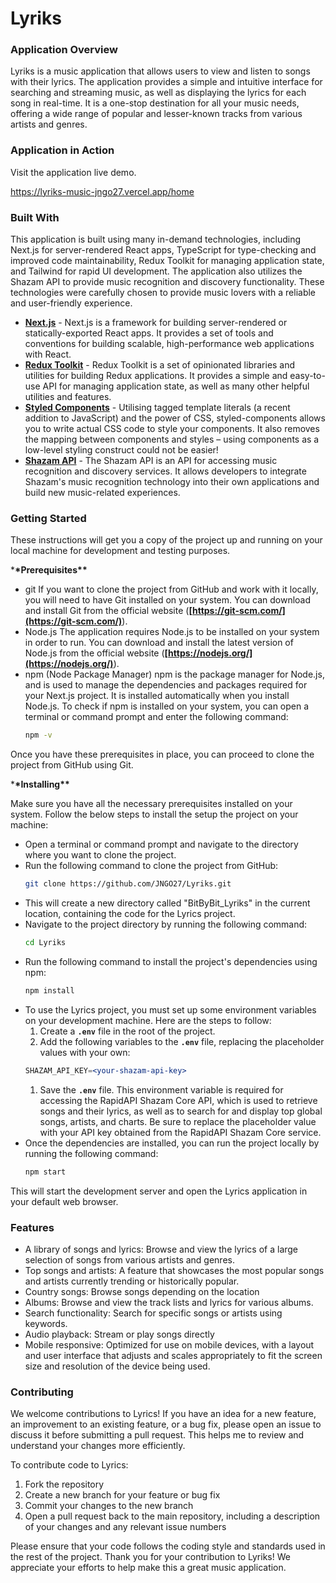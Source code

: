 # Lyriks

### Application Overview

Lyriks is a music application that allows users to view and listen to songs with their lyrics. The application provides a simple and intuitive interface for searching and streaming music, as well as displaying the lyrics for each song in real-time. It is a one-stop destination for all your music needs, offering a wide range of popular and lesser-known tracks from various artists and genres.

### Application in Action

Visit the application live demo.

https://lyriks-music-jngo27.vercel.app/home

### Built With

This application is built using many in-demand technologies, including Next.js for server-rendered React apps, TypeScript for type-checking and improved code maintainability, Redux Toolkit for managing application state, and Tailwind for rapid UI development. The application also utilizes the Shazam API to provide music recognition and discovery functionality. These technologies were carefully chosen to provide music lovers with a reliable and user-friendly experience.

- **[Next.js](https://nextjs.org/)** - Next.js is a framework for building server-rendered or statically-exported React apps. It provides a set of tools and conventions for building scalable, high-performance web applications with React.
- **[Redux Toolkit](https://redux-toolkit.js.org/)** - Redux Toolkit is a set of opinionated libraries and utilities for building Redux applications. It provides a simple and easy-to-use API for managing application state, as well as many other helpful utilities and features.
- **[Styled Components](https://styled-components.com/)** - Utilising tagged template literals (a recent addition to JavaScript) and the power of CSS, styled-components allows you to write actual CSS code to style your components. It also removes the mapping between components and styles – using components as a low-level styling construct could not be easier!
- **[Shazam API](https://rapidapi.com/tipsters/api/shazam-core/)** - The Shazam API is an API for accessing music recognition and discovery services. It allows developers to integrate Shazam's music recognition technology into their own applications and build new music-related experiences.

### **Getting Started**

These instructions will get you a copy of the project up and running on your local machine for development and testing purposes.

\***\*Prerequisites\*\***

- git
  If you want to clone the project from GitHub and work with it locally, you will need to have Git installed on your system. You can download and install Git from the official website (**[https://git-scm.com/](https://git-scm.com/)**).
- Node.js
  The application requires Node.js to be installed on your system in order to run. You can download and install the latest version of Node.js from the official website (**[https://nodejs.org/](https://nodejs.org/)**).
- npm (Node Package Manager)
  npm is the package manager for Node.js, and is used to manage the dependencies and packages required for your Next.js project. It is installed automatically when you install Node.js.
  To check if npm is installed on your system, you can open a terminal or command prompt and enter the following command:
  ```bash
  npm -v
  ```

Once you have these prerequisites in place, you can proceed to clone the project from GitHub using Git.

\***\*Installing\*\***

Make sure you have all the necessary prerequisites installed on your system. Follow the below steps to install the setup the project on your machine:

- Open a terminal or command prompt and navigate to the directory where you want to clone the project.
- Run the following command to clone the project from GitHub:
  ```bash
  git clone https://github.com/JNGO27/Lyriks.git
  ```
- This will create a new directory called "BitByBit_Lyriks" in the current location, containing the code for the Lyrics project.
- Navigate to the project directory by running the following command:
  ```bash
  cd Lyriks
  ```
- Run the following command to install the project's dependencies using npm:
  ```bash
  npm install
  ```
- To use the Lyrics project, you must set up some environment variables on your development machine. Here are the steps to follow:
  1. Create a **`.env`** file in the root of the project.
  2. Add the following variables to the **`.env`** file, replacing the placeholder values with your own:
  ```jsx
  SHAZAM_API_KEY=<your-shazam-api-key>
  ```
  1. Save the **`.env`** file.
     This environment variable is required for accessing the RapidAPI Shazam Core API, which is used to retrieve songs and their lyrics, as well as to search for and display top global songs, artists, and charts. Be sure to replace the placeholder value with your API key obtained from the RapidAPI Shazam Core service.
- Once the dependencies are installed, you can run the project locally by running the following command:
  ```bash
  npm start
  ```

This will start the development server and open the Lyrics application in your default web browser.

### Features

- A library of songs and lyrics: Browse and view the lyrics of a large selection of songs from various artists and genres.
- Top songs and artists: A feature that showcases the most popular songs and artists currently trending or historically popular.
- Country songs: Browse songs depending on the location
- Albums: Browse and view the track lists and lyrics for various albums.
- Search functionality: Search for specific songs or artists using keywords.
- Audio playback: Stream or play songs directly
- Mobile responsive: Optimized for use on mobile devices, with a layout and user interface that adjusts and scales appropriately to fit the screen size and resolution of the device being used.

### Contributing

We welcome contributions to Lyrics! If you have an idea for a new feature, an improvement to an existing feature, or a bug fix, please open an issue to discuss it before submitting a pull request. This helps me to review and understand your changes more efficiently.

To contribute code to Lyrics:

1. Fork the repository
2. Create a new branch for your feature or bug fix
3. Commit your changes to the new branch
4. Open a pull request back to the main repository, including a description of your changes and any relevant issue numbers

Please ensure that your code follows the coding style and standards used in the rest of the project. Thank you for your contribution to Lyriks! We appreciate your efforts to help make this a great music application.
